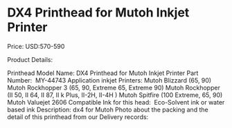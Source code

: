 # DX4 Printhead for Mutoh Inkjet Printer

Price: USD:570-590

Product Details:

Printhead Model Name: DX4 Printhead for Mutoh Inkjet Printer
Part Number:  MY-44743
Application inkjet Printers:
Mutoh Blizzard (65, 90)
Mutoh Rockhopper 3 (65, 90, Extreme 65, Extreme 90)
Mutoh Rockhopper (II 50, II 64, II 87, II k Plus, II-2H, II-4H )
Mutoh Spitfire (100 Extreme, 65, 90)
Mutoh Valuejet 2606
Compatible Ink for this head:  Eco-Solvent ink or water based ink
Description:
dx4 for Mutoh
Photo about the packing and the detail of this printhead from our Delivery records: